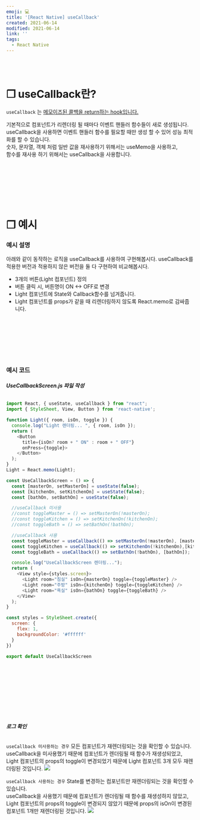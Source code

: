 ```yaml
---
emoji: 💻
title: '[React Native] useCallback'
created: 2021-06-14
modified: 2021-06-14
link: ''
tags:
  - React Native
---
```

<br></br>





# **❐ useCallback란?**
`useCallback` 는 <u>메모이즈된 콜백을 return하는 hook입니다.</u>    

기본적으로 컴포넌트가 리렌더링 될 때마다 이벤트 핸들러 함수들이 새로 생성됩니다.  
useCallback을 사용하면 이벤트 핸들러 함수를 필요할 때만 생성 할 수 있어 성능 최적화를 할 수 있습니다.  
숫자, 문자열, 객체 처럼 일반 값을 재사용하기 위해서는 useMemo을 사용하고,  
함수를 재사용 하기 위해서는 useCallback을 사용합니다.
<br></br><br></br><br></br><br></br>





# **❐ 예시**
### **예시 설명**
아래와 같이 동작하는 로직을 useCallback를 사용하여 구현해봅시다.
useCallback를 적용한 버전과 적용하지 않은 버전을 둘 다 구현하여 비교해봅시다.
- 3개의 버튼(Light 컴포넌트) 정의
- 버튼 클릭 시, 버튼명이 ON <-> OFF로 변경
- Light 컴포넌트에 State와 Callback함수를 넘겨줍니다.
- Light 컴포넌트를 props가 같을 때 리렌더링하지 않도록 React.memo로 감싸줍니다.
<br></br><br></br><br></br><br></br>





### **예시 코드**
###### **UseCallbackScreen.js 파일 작성**
```javascript
import React, { useState, useCallback } from "react";
import { StyleSheet, View, Button } from 'react-native';

function Light({ room, isOn, toggle }) {
  console.log("Light 렌더링... ", { room, isOn });
  return (
    <Button
      title={isOn? room + " ON" : room + " OFF"}
      onPress={toggle}>
    </Button>
  );
}
Light = React.memo(Light);

const UseCallbackScreen = () => {
  const [masterOn, setMasterOn] = useState(false);
  const [kitchenOn, setKitchenOn] = useState(false);
  const [bathOn, setBathOn] = useState(false);

  //useCallback 미사용
  //const toggleMaster = () => setMasterOn(!masterOn);
  //const toggleKitchen = () => setKitchenOn(!kitchenOn);
  //const toggleBath = () => setBathOn(!bathOn);

  //useCallback 사용
  const toggleMaster = useCallback(() => setMasterOn(!masterOn), [masterOn]);
  const toggleKitchen = useCallback(() => setKitchenOn(!kitchenOn),[kitchenOn]);
  const toggleBath = useCallback(() => setBathOn(!bathOn), [bathOn]);

  console.log("UseCallbackScreen 렌더링...");
  return (
    <View style={styles.screen}>
      <Light room="침실" isOn={masterOn} toggle={toggleMaster} />
      <Light room="주방" isOn={kitchenOn} toggle={toggleKitchen} />
      <Light room="욕실" isOn={bathOn} toggle={toggleBath} />
    </View>
  );
}

const styles = StyleSheet.create({
  screen: {
    flex: 1,
    backgroundColor: '#ffffff'
  }
})

export default UseCallbackScreen
```
<br></br><br></br><br></br><br></br>





###### **로그 확인**
`useCallback 미사용하는 경우`
모든 컴포넌트가 재렌더링되는 것을 확인할 수 있습니다.  
useCallback을 미사용했기 때문에 컴포넌트가 렌더링될 때 함수가 재생성되었고, Light 컴포넌트의 props의 toggle이 변경되었기 때문에 Light 컴포넌트 3개 모두 재렌더링된 것입니다.
![](/assets/react-native-usecallback-before.png)

`useCallback 사용하는 경우`
State를 변경하는 컴포넌트만 재렌더링되는 것을 확인할 수 있습니다.  
useCallback을 사용했기 때문에 컴포넌트가 렌더링될 때 함수를 재생성하지 않았고, Light 컴포넌트의 props의 toggle이 변경되지 않았기 때문에 props의 isOn이 변경된 컴포넌트 1개만 재렌더링된 것입니다.
![](/assets/react-native-usecallback-after.png)
<br></br><br></br>